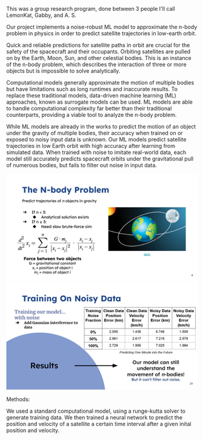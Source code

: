 This was a group research program, done between 3 people I'll call LemonKat, Gabby, and A. S. 

Our project implements a noise-robust ML model to approximate the n-body problem in physics in order to predict satellite trajectories in low-earth orbit.

Quick and reliable predictions for satellite paths in orbit are crucial for the safety of the spacecraft and their occupants. Orbiting satellites are pulled on by the Earth, Moon, Sun, and other celestial bodies. This is an instance of the n-body problem, which describes the interaction of three or more objects but is impossible to solve analytically. 

Computational models generally approximate the motion of multiple bodies but have limitations such as long runtimes and inaccurate results. To replace these traditional models, data-driven machine learning (ML) approaches, known as surrogate models can be used. ML models are able to handle computational complexity far better than their traditional counterparts, providing a viable tool to analyze the n-body problem. 

While ML models are already in the works to predict the motion of an object under the gravity of multiple bodies, their accuracy when trained on or exposed to noisy input data is unknown. Our ML models predict satellite trajectories in low Earth orbit with high accuracy after learning from simulated data. When trained with noise to imitate real-world data, each model still accurately predicts spacecraft orbits under the gravitational pull of numerous bodies, but fails to filter out noise in input data.

![presentation slide 4](images/slide4.jpg)
![presentation slide 21](images/slide21.jpg)

Methods:

We used a standard computational model, using a runge-kutta solver to generate training data. We then trained a neural network to predict the position and velocity of a satellite a certain time interval after a given inital position and velocity.